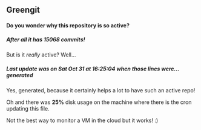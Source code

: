 ## Greengit

#### Do you wonder why this repository is so active?

##### After all it has 15068 commits!

But is it *really* active? Well...

##### Last update was on Sat Oct 31 at 16:25:04 when those lines were... generated

Yes, generated, because it certainly helps a lot to have such an active repo!

Oh and there was **25%** disk usage on the machine
where there is the cron updating this file.

Not the best way to monitor a VM in the cloud but it works! :)

